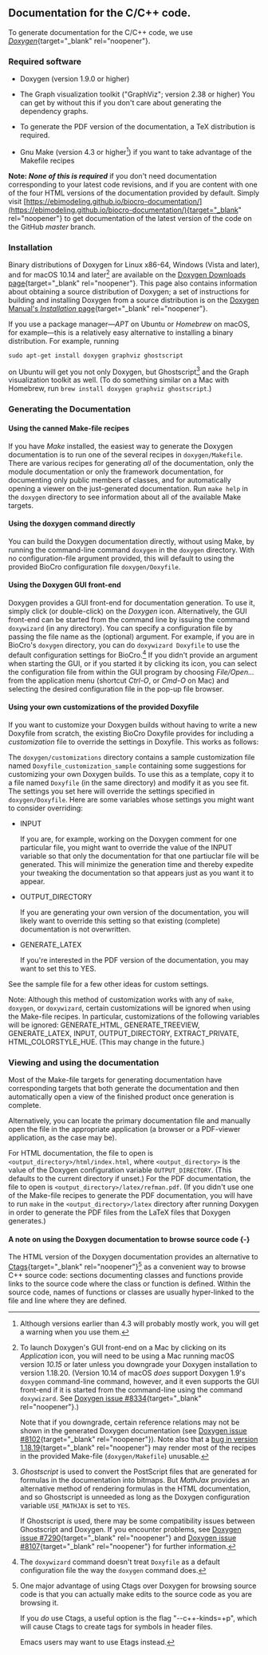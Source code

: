 ## Documentation for the C/C++ code.

To generate documentation for the C/C++ code, we use
[_Doxygen_](https://www.doxygen.nl/index.html){target="_blank"
rel="noopener"}.

### Required software

- Doxygen (version 1.9.0 or higher)

- The Graph visualization toolkit ("GraphViz"; version 2.38 or higher)
  You can get by without this if you don't care about generating the
  dependency graphs.

- To generate the PDF version of the documentation, a TeX distribution
  is required.

- Gnu Make (version 4.3 or higher[^note_make_version]) if you want to take
  advantage of the Makefile recipes

[^note_make_version]: Although versions earlier than 4.3 will probably
mostly work, you will get a warning when you use them.

**Note: _None of this is required_** if you don't need documentation
corresponding to your latest code revisions, and if you are content
with one of the four HTML versions of the documentation provided by
default.  Simply visit
[https://ebimodeling.github.io/biocro-documentation/](https://ebimodeling.github.io/biocro-documentation/){target="_blank"
rel="noopener"} to get documentation of the latest version of the code
on the GitHub _master_ branch.

### Installation

Binary distributions of Doxygen for Linux x86-64, Windows (Vista and
later), and for macOS 10.14 and later[^note_macos_version_note] are
available on the [Doxygen Downloads
page](https://www.doxygen.nl/download.html){target="_blank"
rel="noopener"}.  This page also contains information about obtaining
a source distribution of Doxygen; a set of instructions for building
and installing Doxygen from a source distribution is on the [Doxygen
Manual's _Installation_
page](https://www.doxygen.nl/manual/install.html){target="_blank"
rel="noopener"}.

[^note_macos_version_note]: To launch Doxygen's GUI front-end on a Mac
by clicking on its _Application_ icon, you will need to be using a Mac
running macOS version _10.15_ or later unless you downgrade your
Doxygen installation to version 1.18.20.  (Version 10.14 of macOS
_does_ support Doxygen 1.9's `doxygen` command-line command, however,
and it even supports the GUI front-end if it is started from the
command-line using the command `doxywizard`.  See [Doxygen issue
#8334](https://github.com/doxygen/doxygen/issues/8334){target="_blank"
rel="noopener"}.)

    Note that if you downgrade, certain reference relations may not be
shown in the generated Doxygen documentation (see [Doxygen issue
#8102](https://github.com/doxygen/doxygen/issues/8102){target="_blank"
rel="noopener"}).  Note also that a [bug in version
1.18.19](https://github.com/doxygen/doxygen/issues/7975){target="_blank"
rel="noopener"} may render most of the recipes in the provided
Make-file (`doxygen/Makefile`) unusable.

If you use a package manager—*APT* on Ubuntu or *Homebrew* on macOS,
for example—this is a relatively easy alternative to installing a
binary distribution.  For example, running

```
sudo apt-get install doxygen graphviz ghostscript
```

on Ubuntu will get you not only Doxygen, but
Ghostscript[^note_ghostscript] and the Graph visualization toolkit as
well.  (To do something similar on a Mac with Homebrew, run `brew
install doxygen graphviz ghostscript`.)

[^note_ghostscript]: _Ghostscript_ is used to convert the PostScript
files that are generated for formulas in the documentation into
bitmaps.  But _MathJax_ provides an alternative method of rendering
formulas in the HTML documentation, and so Ghostscript is unneeded as
long as the Doxygen configuration variable `USE_MATHJAX` is set to
`YES`.

    If Ghostscript _is_ used, there may be some compatibility issues
between Ghostscript and Doxygen.  If you encounter problems, see
[Doxygen issue
#7290](https://github.com/doxygen/doxygen/issues/7290){target="_blank"
rel="noopener"} and [Doxygen issue
#8107](https://github.com/doxygen/doxygen/issues/8107){target="_blank"
rel="noopener"} for further information.

### Generating the Documentation

#### Using the canned Make-file recipes

If you have _Make_ installed, the easiest way to generate the Doxygen
documentation is to run one of the several recipes in
`doxygen/Makefile`.  There are various recipes for generating _all_ of
the documentation, only the module documentation or only the framework
documentation, for documenting only public members of classes, and for
automatically opening a viewer on the just-generated documentation.
Run `make help` in the `doxygen` directory to see information about
all of the available Make targets.

#### Using the doxygen command directly

You can build the Doxygen documentation directly, without using Make,
by running the command-line command `doxygen` in the `doxygen`
directory.  With no configuration-file argument provided, this will
default to using the provided BioCro configuration file
`doxygen/Doxyfile`.

#### Using the Doxygen GUI front-end

Doxygen provides a GUI front-end for documentation generation.  To use
it, simply click (or double-click) on the _Doxygen_ icon.
Alternatively, the GUI front-end can be started from the command line
by issuing the command `doxywizard` (in any directory).  You can
specify a configuration file by passing the file name as the
(optional) argument.  For example, if you are in BioCro's `doxygen`
directory, you can do `doxywizard Doxyfile` to use the default
configuration settings for BioCro.[^note_no_doxywizard_default] If you
didn't provide an argument when starting the GUI, or if you started it
by clicking its icon, you can select the configuration file from
within the GUI program by choosing _File/Open..._ from the application
menu (shortcut _Ctrl-O_, or _Cmd-O_ on Mac) and selecting the desired
configuration file in the pop-up file browser.

[^note_no_doxywizard_default]: The `doxywizard` command doesn't treat
`Doxyfile` as a default configuration file the way the `doxygen`
command does.

#### Using your own customizations of the provided Doxyfile

If you want to customize your Doxygen builds without having to write a
new Doxyfile from scratch, the existing BioCro Doxyfile provides for
including a _customization_ file to override the settings in Doxyfile.
This works as follows:

The `doxygen/customizations` directory contains a sample customization
file named `Doxyfile_customization_sample` containing some suggestions
for customizing your own Doxygen builds.  To use this as a template,
copy it to a file named `Doxyfile` (in the same directory) and modify
it as you see fit.  The settings you set here will override the
settings specified in `doxygen/Doxyfile`.  Here are some variables
whose settings you might want to consider overriding:

* INPUT

    If you are, for example, working on the Doxygen comment for one
    particular file, you might want to override the value of the INPUT
    variable so that only the documentation for that one partiuclar
    file will be generated.  This will minimize the generation time
    and thereby expedite your tweaking the documentation so that
    appears just as you want it to appear.

* OUTPUT_DIRECTORY

    If you are generating your own version of the documentation, you
    will likely want to override this setting so that existing
    (complete) documentation is not overwritten.

* GENERATE_LATEX

    If you're interested in the PDF version of the documentation, you
    may want to set this to YES.

See the sample file for a few other ideas for custom settings.

Note: Although this method of customization works with any of `make`,
`doxygen`, or `doxywizard`, certain customizations will be ignored
when using the Make-file recipes.  In particular, customizations of
the following variables will be ignored: GENERATE_HTML,
GENERATE_TREEVIEW, GENERATE_LATEX, INPUT, OUTPUT_DIRECTORY,
EXTRACT_PRIVATE, HTML_COLORSTYLE_HUE.  (This may change in the future.)

### Viewing and using the documentation

Most of the Make-file targets for generating documentation have
corresponding targets that both generate the documentation and then
automatically open a view of the finished product once generation is
complete.

Alternatively, you can locate the primary documentation file and
manually open the file in the appropriate application (a browser or a
PDF-viewer application, as the case may be).

For HTML documentation, the file to open is
`<output_directory>/html/index.html`, where `<output_directory>` is
the value of the Doxygen configuration variable `OUTPUT_DIRECTORY`.
(This defaults to the current directory if unset.)  For the PDF
documentation, the file to open is
`<output_directory>/latex/refman.pdf`.  (If you didn't use one of the
Make-file recipes to generate the PDF documentation, you will have to
run `make` in the `<output_directory>/latex` directory after running
Doxygen in order to generate the PDF files from the LaTeX files that
Doxygen generates.)

#### A note on using the Doxygen documentation to browse source code {-}

The HTML version of the Doxygen documentation provides an alternative
to [Ctags](https://en.wikipedia.org/wiki/Ctags){target="_blank"
rel="noopener"}[^note_ctags] as a convenient way to browse C++ source
code: sections documenting classes and functions provide links to the
source code where the class or function is defined.  Within the source
code, names of functions or classes are usually hyper-linked to the
file and line where they are defined.

[^note_ctags]: One major advantage of using Ctags over Doxygen for
browsing source code is that you can actually make edits to the source
code as you are browsing it.

    If you _do_ use Ctags, a useful option is the flag
"--c++-kinds=+p", which will cause Ctags to create tags for symbols in
header files.

    Emacs users may want to use Etags instead.
